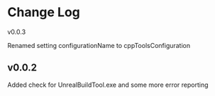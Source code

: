 Change Log
==========

v0.0.3

Renamed setting configurationName to cppToolsConfiguration

v0.0.2
------

Added check for UnrealBuildTool.exe and some more error reporting
